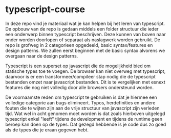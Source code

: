 # typescript-course

In deze repo vind je materiaal wat je kan helpen bij het leren van typescript. De opbouw van de repo is gedaan middels een folder structuur die ieder een onderwerp binnen typescript beschrijven. Deze kunnen van boven naar onder worden doorlopen of separaat als naslagwerk worden gebruikt. De repo is grofweg in 2 categorieen opgedeeld, basic syntax/features en design patterns. We zullen eerst beginnen met de basic syntax alvorens we overgaan naar de design patterns.

Typescript is een superset op javascript die de mogelijkheid bied om statische types toe te voegen. De browser kan niet overweg met typescript, daarvoor is er een transformeer/compileer stap nodig die de typescript bestanden omzet naar javascript bestanden. Dit is te vergelijken met esnext features die nog niet volledig door alle browsers ondersteund worden.

De voornaamste reden om typescript te gebruiken is dat je hiermee een volledige categorie aan bugs elimineert. Typos, herdefinities en andere fouten die te wijten zijn aan de vrije structuur van javascript zijn verleden tijd. Wat wel in acht genomen moet worden is dat zoals hierboven uitgelegd typescript enkel "leeft" tijdens de development en tijdens de runtime geen beroep kan doen op de types. Dat gezegd hebbende is je code dus zo goed als de types die je eraan gegeven hebt.
